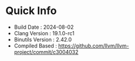 # Quick Info
* Build Date : 2024-08-02
* Clang Version : 19.1.0-rc1
* Binutils Version : 2.42.0
* Compiled Based : https://github.com/llvm/llvm-project/commit/c3004032
